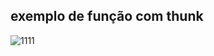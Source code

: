 ## exemplo de função com thunk

![1111](https://user-images.githubusercontent.com/63211449/112725028-cd274780-8ef4-11eb-8216-90948398d699.png)